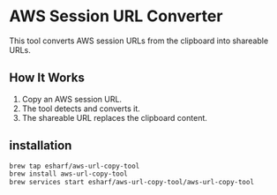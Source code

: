# AWS Session URL Converter

This tool converts AWS session URLs from the clipboard into shareable URLs.

## How It Works

1. Copy an AWS session URL.
2. The tool detects and converts it.
3. The shareable URL replaces the clipboard content.

## installation

```bash
brew tap esharf/aws-url-copy-tool
brew install aws-url-copy-tool
brew services start esharf/aws-url-copy-tool/aws-url-copy-tool
```
